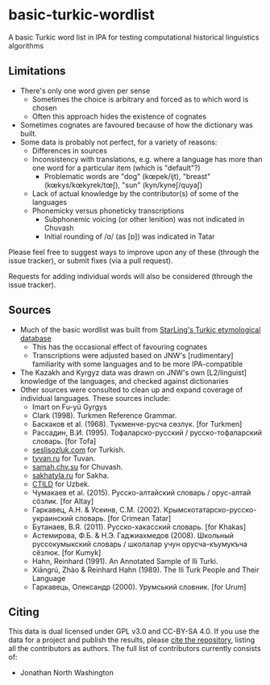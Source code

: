 # basic-turkic-wordlist
A basic Turkic word list in IPA for testing computational historical linguistics algorithms

## Limitations
* There's only one word given per sense
  * Sometimes the choice is arbitrary and forced as to which word is chosen
  * Often this approach hides the existence of cognates
* Sometimes cognates are favoured because of how the dictionary was built.
* Some data is probably not perfect, for a variety of reasons:
  * Differences in sources
  * Inconsistency with translations, e.g. where a language has more than one word for a particular item (which is "default"?)
    * Problematic words are "dog" (kœpek/ijt), "breast" (kœkys/kœkyrek/tœʃ), "sun" (kyn/kyneʃ/quyaʃ)
  * Lack of actual knowledge by the contributor(s) of some of the languages
  * Phonemicky versus phoneticky transcriptions
    * Subphonemic voicing (or other lenition) was not indicated in Chuvash
    * Initial rounding of /ɑ/ (as [ɒ]) was indicated in Tatar
  
Please feel free to suggest ways to improve upon any of these (through the issue tracker), or submit fixes (via a pull request).

Requests for adding individual words will also be considered (through the issue tracker).

## Sources
* Much of the basic wordlist was built from [StarLing's Turkic etymological database](http://starling.rinet.ru/cgi-bin/query.cgi?basename=\data\alt\turcet&root=config&morpho=0)
  * This has the occasional effect of favouring cognates
  * Transcriptions were adjusted based on JNW's [rudimentary] familiarity with some languages and to be more IPA-compatible
* The Kazakh and Kyrgyz data was drawn on JNW's own [L2/linguist] knowledge of the languages, and checked against dictionaries
* Other sources were consulted to clean up and expand coverage of individual languages.  These sources include:
  * Imart on Fu-yü Gyrgys
  * Clark (1998).  Turkmen Reference Grammar.
  * Баскаков et al. (1968).  Түкменче-русча сөзлүк.  [for Turkmen]
  * Рассадин, В.И. (1995).  Тофаларско-русский / русско-тофаларский словарь.  [for Tofa]
  * [seslisozluk.com](http://seslisozluk.com) for Turkish.
  * [tyvan.ru](http://tyvan.ru) for Tuvan.
  * [samah.chv.su](samah.chv.su/cgi-bin/s.cgi) for Chuvash.
  * [sakhatyla.ru](http://sakhatyla.ru) for Sakha.
  * [CTILD](http://www.indiana.edu/~ctild/dict/) for Uzbek.
  * Чумакаев et al. (2015).  Русско-алтайский словарь / орус-алтай сӧзлик.  [for Altay]
  * Гаркавец, А.Н. & Усеинв, С.М. (2002).  Крымскотатарско-русско-украинский словарь.  [for Crimean Tatar]
  * Бутанаев, В.Я. (2011).  Русско-хакасский словарь.  [for Khakas] 
  * Астемирова, Ф.Б. & Н.Э. Гаджиахмедов (2008).  Школьный руссокумыкский словарь / школалар учун орусча-къумукъча сёзлюк.  [for Kumyk]
  * Hahn, Reinhard (1991).  An Annotated Sample of Ili Turki.
  * Xiāngrú, Zhào & Reinhard Hahn (1989).  The Ili Turk People and Their Language
  * Гаркавець, Олександр (2000).  Урумський словник.  [for Urum]

## Citing

This data is dual licensed under GPL v3.0 and CC-BY-SA 4.0.  If you use the data for a project and publish the results, please [cite the repository](https://academia.stackexchange.com/a/14015), listing all the contributors as authors.  The full list of contributors currently consists of:
* Jonathan North Washington
